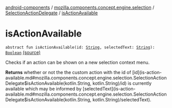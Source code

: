 [android-components](../../index.md) / [mozilla.components.concept.engine.selection](../index.md) / [SelectionActionDelegate](index.md) / [isActionAvailable](./is-action-available.md)

# isActionAvailable

`abstract fun isActionAvailable(id: `[`String`](https://kotlinlang.org/api/latest/jvm/stdlib/kotlin/-string/index.html)`, selectedText: `[`String`](https://kotlinlang.org/api/latest/jvm/stdlib/kotlin/-string/index.html)`): `[`Boolean`](https://kotlinlang.org/api/latest/jvm/stdlib/kotlin/-boolean/index.html) [(source)](https://github.com/mozilla-mobile/android-components/blob/master/components/concept/engine/src/main/java/mozilla/components/concept/engine/selection/SelectionActionDelegate.kt#L25)

Checks if an action can be shown on a new selection context menu.

**Returns**
whether or not the the custom action with the id of [id](is-action-available.md#mozilla.components.concept.engine.selection.SelectionActionDelegate$isActionAvailable(kotlin.String, kotlin.String)/id) is currently available
which may be informed by [selectedText](is-action-available.md#mozilla.components.concept.engine.selection.SelectionActionDelegate$isActionAvailable(kotlin.String, kotlin.String)/selectedText).

